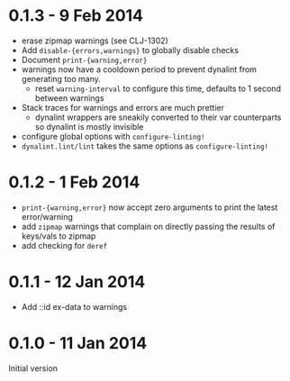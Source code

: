 # 0.1.3 - 9 Feb 2014

- erase zipmap warnings (see CLJ-1302)
- Add `disable-{errors,warnings}` to globally disable checks
- Document `print-{warning,error}`
- warnings now have a cooldown period to prevent dynalint from
  generating too many.
  - reset `warning-interval` to configure this time, defaults to 1 second
    between warnings
- Stack traces for warnings and errors are much prettier
  - dynalint wrappers are sneakily converted to their var counterparts
    so dynalint is mostly invisible
- configure global options with `configure-linting!`
- `dynalint.lint/lint` takes the same options as `configure-linting!`


# 0.1.2 - 1 Feb 2014

- `print-{warning,error}` now accept zero arguments to print the latest error/warning
- add `zipmap` warnings that complain on directly passing the results of keys/vals
  to zipmap
- add checking for `deref`

# 0.1.1 - 12 Jan 2014

- Add ::id ex-data to warnings

# 0.1.0 - 11 Jan 2014

Initial version
